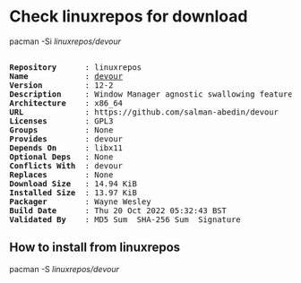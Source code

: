 # Check linuxrepos for download

pacman -Si *linuxrepos/devour*

<div class="highlight"><pre class="highlight"><text>
<b>Repository</b>      : linuxrepos
<b>Name</b>            : <a href="../../x86_64/devour-12-2-x86_64.pkg.tar.zst">devour</a>
<b>Version</b>         : 12-2
<b>Description</b>     : Window Manager agnostic swallowing feature for terminal emulators
<b>Architecture</b>    : x86_64
<b>URL</b>             : https://github.com/salman-abedin/devour
<b>Licenses</b>        : GPL3
<b>Groups</b>          : None
<b>Provides</b>        : devour
<b>Depends On</b>      : libx11
<b>Optional Deps</b>   : None
<b>Conflicts With</b>  : devour
<b>Replaces</b>        : None
<b>Download Size</b>   : 14.94 KiB
<b>Installed Size</b>  : 13.97 KiB
<b>Packager</b>        : Wayne Wesley <wayne6324@gmail.com>
<b>Build Date</b>      : Thu 20 Oct 2022 05:32:43 BST
<b>Validated By</b>    : MD5 Sum  SHA-256 Sum  Signature
</text></pre></div>

## How to install from linuxrepos

pacman -S *linuxrepos/devour*
